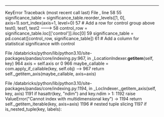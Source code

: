 ---------------------------------------------------------------------------
KeyError                                  Traceback (most recent call last)
File <command-501241298327030>, line 58
     55 significance_table = significance_table.reorder_levels([1, 0], axis=1).sort_index(axis=1, level=0)
     57 # Add a row for control group above test0, test1, test2
---> 58 control_row = significance_table.loc[['control']].iloc[0]
     59 significance_table = pd.concat([control_row, significance_table])
     61 # Add a column for statistical significance with control

File /databricks/python/lib/python3.10/site-packages/pandas/core/indexing.py:967, in _LocationIndexer.__getitem__(self, key)
    964 axis = self.axis or 0
    966 maybe_callable = com.apply_if_callable(key, self.obj)
--> 967 return self._getitem_axis(maybe_callable, axis=axis)

File /databricks/python/lib/python3.10/site-packages/pandas/core/indexing.py:1194, in _LocIndexer._getitem_axis(self, key, axis)
   1191     if hasattr(key, "ndim") and key.ndim > 1:
   1192         raise ValueError("Cannot index with multidimensional key")
-> 1194     return self._getitem_iterable(key, axis=axis)
   1196 # nested tuple slicing
   1197 if is_nested_tuple(key, labels):
